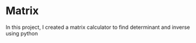 # Matrix

In this project, I created a matrix calculator to find determinant and inverse using python
